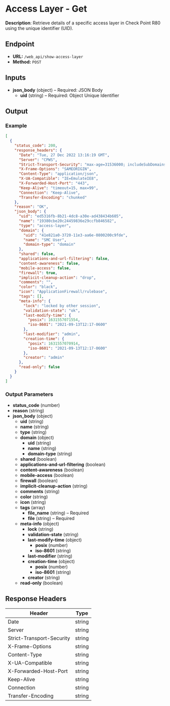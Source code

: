 # Access Layer - Get

**Description**: Retrieve details of a specific access layer in Check Point R80 using the unique identifier (UID).

## Endpoint

- **URL:** `/web_api/show-access-layer`
- **Method:** `POST`
## Inputs

- **json_body** (object) – Required: JSON Body
  - **uid** (string) – Required: Object Unique Identifier
## Output

### Example

```json
[
  {
    "status_code": 200,
    "response_headers": {
      "Date": "Tue, 27 Dec 2022 13:16:19 GMT",
      "Server": "CPWS",
      "Strict-Transport-Security": "max-age=31536000; includeSubDomains",
      "X-Frame-Options": "SAMEORIGIN",
      "Content-Type": "application/json",
      "X-UA-Compatible": "IE=EmulateIE8",
      "X-Forwarded-Host-Port": "443",
      "Keep-Alive": "timeout=15, max=99",
      "Connection": "Keep-Alive",
      "Transfer-Encoding": "chunked"
    },
    "reason": "OK",
    "json_body": {
      "uid": "ed5316fb-8b21-4dc8-a30e-ad438434b605",
      "name": "19380cbe20c24459836e29ccfb846582",
      "type": "access-layer",
      "domain": {
        "uid": "41e821a0-3720-11e3-aa6e-0800200c9fde",
        "name": "SMC User",
        "domain-type": "domain"
      },
      "shared": false,
      "applications-and-url-filtering": false,
      "content-awareness": false,
      "mobile-access": false,
      "firewall": true,
      "implicit-cleanup-action": "drop",
      "comments": "",
      "color": "black",
      "icon": "ApplicationFirewall/rulebase",
      "tags": [],
      "meta-info": {
        "lock": "locked by other session",
        "validation-state": "ok",
        "last-modify-time": {
          "posix": 1631557071554,
          "iso-8601": "2021-09-13T12:17-0600"
        },
        "last-modifier": "admin",
        "creation-time": {
          "posix": 1631557070914,
          "iso-8601": "2021-09-13T12:17-0600"
        },
        "creator": "admin"
      },
      "read-only": false
    }
  }
]
```
### Output Parameters

- **status_code** (number)
- **reason** (string)
- **json_body** (object)
  - **uid** (string)
  - **name** (string)
  - **type** (string)
  - **domain** (object)
    - **uid** (string)
    - **name** (string)
    - **domain-type** (string)
  - **shared** (boolean)
  - **applications-and-url-filtering** (boolean)
  - **content-awareness** (boolean)
  - **mobile-access** (boolean)
  - **firewall** (boolean)
  - **implicit-cleanup-action** (string)
  - **comments** (string)
  - **color** (string)
  - **icon** (string)
  - **tags** (array)
    - **file_name** (string) – Required
    - **file** (string) – Required
  - **meta-info** (object)
    - **lock** (string)
    - **validation-state** (string)
    - **last-modify-time** (object)
      - **posix** (number)
      - **iso-8601** (string)
    - **last-modifier** (string)
    - **creation-time** (object)
      - **posix** (number)
      - **iso-8601** (string)
    - **creator** (string)
  - **read-only** (boolean)
## Response Headers

| Header | Type |
|--------|------|
| Date | string |
| Server | string |
| Strict-Transport-Security | string |
| X-Frame-Options | string |
| Content-Type | string |
| X-UA-Compatible | string |
| X-Forwarded-Host-Port | string |
| Keep-Alive | string |
| Connection | string |
| Transfer-Encoding | string |